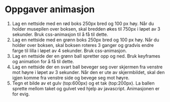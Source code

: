 # Oppgaver animasjon

1. Lag en nettside med en rød boks 250px bred og 100 px høy. Når du holder musepilen over boksen, skal bredden økes til 750px i løpet av 3 sekunder. Bruk css-animasjon til å få til dette.
2. Lag en nettside med en grønn boks 250px bred og 100 px høy. Når du holder over boksen, skal boksen roteres 3 ganger og gradvis endre farge til lilla i løpet av 4 sekunder. Bruk css-animasjon.
3. Lag en nettside der en grønn ball spretter opp og ned. Bruk keyframes og animation for å få til dette.
4. Lag en nettside der en svart ball beveger seg over skjermen fra venstre mot høyre i løpet av 3 sekunder. Når den er ute av skjermbildet, skal den igjen komme fra venstre side og bevege seg mot høyre.
5. Tegn et bilde av et gulv (top:600px) og et tak (top:200px). La ballen sprette mellom taket og gulvet ved hjelp av javascript. Animasjonen er for evig.
